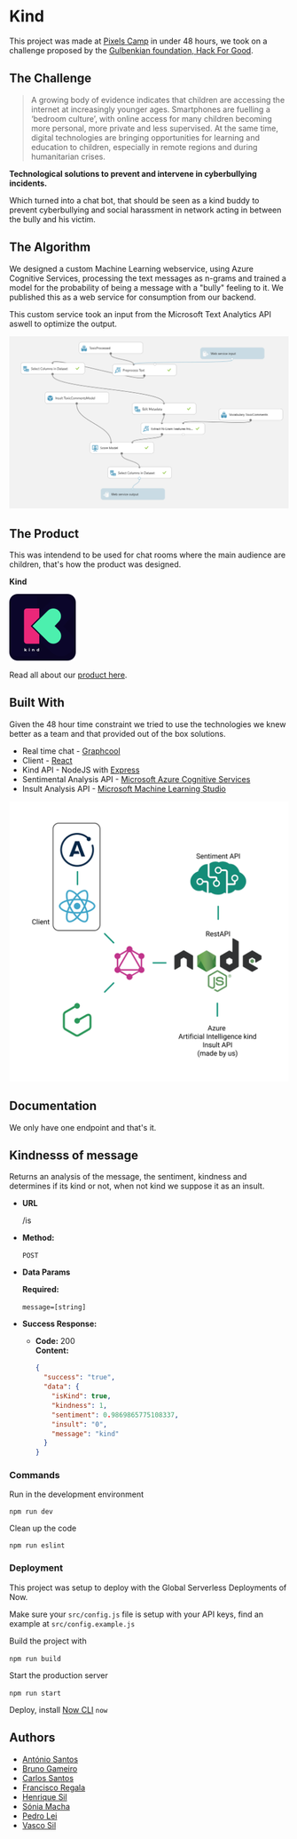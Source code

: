 # Kind

This project was made at [Pixels Camp](https://pixels.camp/) in under 48 hours, we took on a challenge proposed by the [Gulbenkian foundation, Hack For Good](https://gulbenkian.pt/hackforgood/).

## The Challenge

> A growing body of evidence indicates that children are accessing the internet at increasingly younger ages. Smartphones are fuelling a ‘bedroom culture’, with online access for many children becoming more personal, more private and less supervised. At the same time, digital technologies are bringing opportunities for learning and education to children, especially in remote regions and during humanitarian crises.

**Technological solutions to prevent and intervene in cyberbullying incidents.**

Which turned into a chat bot, that should be seen as a kind buddy to prevent cyberbullying and social harassment in network acting in between the bully and his victim.

## The Algorithm

We designed a custom Machine Learning webservice, using Azure Cognitive Services, processing the text messages as n-grams and trained a model for the probability of being a message with a "bully" feeling to it. We published this as a web service for consumption from our backend.

This custom service took an input from the Microsoft Text Analytics API aswell to optimize the output.

![machine-learning](./assets/machine-learning.png)

## The Product

This was intendend to be used for chat rooms where the main audience are children, that's how the product was designed.

**Kind**

![king-logo](./assets/logo.png)

Read all about our [product here](./docs/product.md).

## Built With

Given the 48 hour time constraint we tried to use the technologies we knew better as a team and that provided out of the box solutions.

- Real time chat - [Graphcool](https://github.com/prisma/graphcool-framework)
- Client - [React](https://github.com/facebook/react/)
- Kind API - NodeJS with [Express](https://github.com/expressjs/express)
- Sentimental Analysis API - [Microsoft Azure Cognitive Services](https://azure.microsoft.com/en-us/services/cognitive-services/text-analytics/)
- Insult Analysis API - [Microsoft Machine Learning Studio](https://studio.azureml.net/)

![machine-learning](./assets/structure.png)

## Documentation

We only have one endpoint and that's it.

## **Kindnesss of message**

Returns an analysis of the message, the sentiment, kindness and determines if its kind or not, when not kind we suppose it as an insult.

- **URL**

  /is

- **Method:**

  `POST`

- **Data Params**

  **Required:**

  `message=[string]`

- **Success Response:**

  - **Code:** 200 <br />
    **Content:**

    ```json
    {
      "success": "true",
      "data": {
        "isKind": true,
        "kindness": 1,
        "sentiment": 0.9869865775108337,
        "insult": "0",
        "message": "kind"
      }
    }
    ```

### Commands

Run in the development environment

```
npm run dev
```

Clean up the code

```
npm run eslint
```

### Deployment

This project was setup to deploy with the Global Serverless Deployments of Now.

Make sure your `src/config.js` file is setup with your API keys, find an example at `src/config.example.js`

Build the project with

`npm run build`

Start the production server

`npm run start`

Deploy, install [Now CLI](https://github.com/zeit/now-cli)
`now`

## Authors

- [António Santos](https://antoniosantos.me)
- [Bruno Gameiro](https://github.com/brunogameiro)
- [Carlos Santos](https://github.com/csantosnapraia)
- [Francisco Regala](https://github.com/fsfregalado)
- [Henrique Sil](https://github.com/henriquesilva2)
- [Sónia Macha](https://github.com/soniaamachado)
- [Pedro Lei](https://github.com/pleite)
- [Vasco Sil](https://github.com/vascosilvaa)
